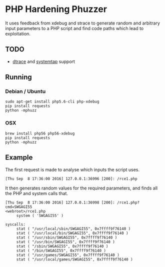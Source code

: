 # PHP Hardening Phuzzer

It uses feedback from xdebug and strace to generate random and arbitrary input
parameters to a PHP script and find code paths which lead to exploitation.

## TODO

 * [dtrace](https://blogs.oracle.com/opal/entry/tracing_silex_from_php_to) and [systemtap](http://php.net/manual/en/features.dtrace.systemtap.php) support


## Running

### Debian / Ubuntu

	sudo apt-get install php5.6-cli php-xdebug
	pip install requests
	python -mphuzz

### OSX

    brew install php56 php56-xdebug
    pip install requests
    python -mphuzz

## Example

The first request is made to analyse which inputs the script uses.

	[Thu Sep  8 17:36:00 2016] 127.0.0.1:36996 [200]: /rce1.php

It then generates random values for the required parameters, and finds all the
PHP and system calls that.

	[Thu Sep  8 17:36:00 2016] 127.0.0.1:36998 [200]: /rce1.php?cmd=SWGAGI55
	<webroot>/rce1.php
		 system ( 'SWGAGI55' )

	syscalls:
		 stat ( "/usr/local/sbin/SWGAGI55", 0x7ffff9f76140 )
		 stat ( "/usr/local/bin/SWGAGI55", 0x7ffff9f76140 )
		 stat ( "/usr/sbin/SWGAGI55", 0x7ffff9f76140 )
		 stat ( "/usr/bin/SWGAGI55", 0x7ffff9f76140 )
		 stat ( "/sbin/SWGAGI55", 0x7ffff9f76140 )
		 stat ( "/bin/SWGAGI55", 0x7ffff9f76140 )
		 stat ( "/usr/games/SWGAGI55", 0x7ffff9f76140 )
		 stat ( "/usr/local/games/SWGAGI55", 0x7ffff9f76140 )
